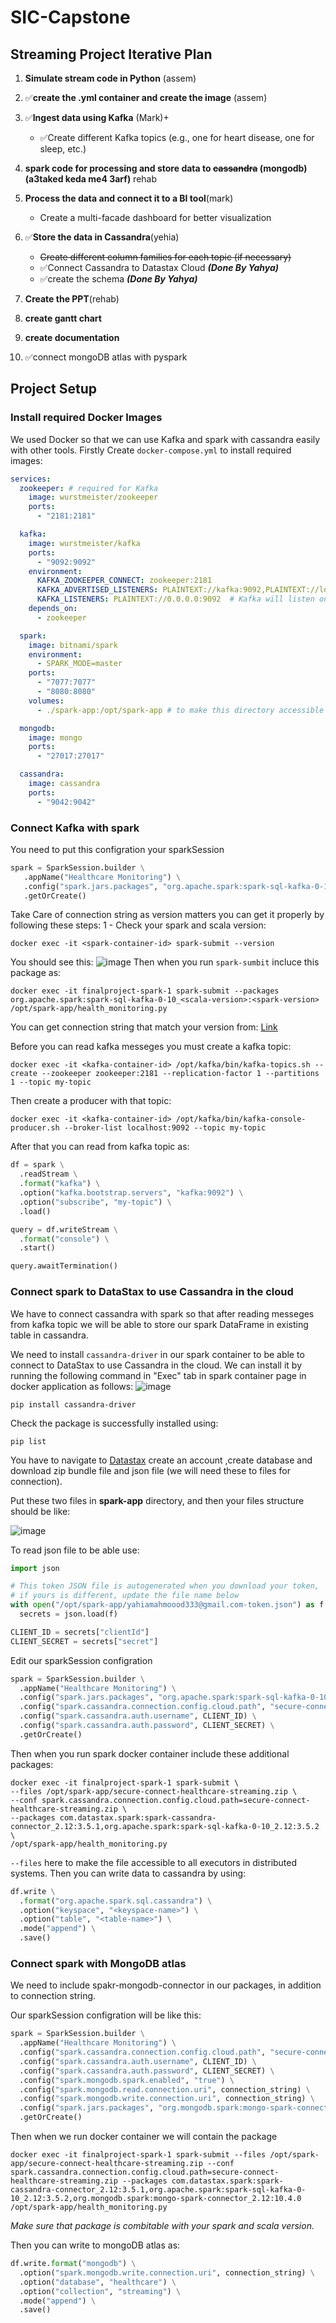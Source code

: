 # SIC-Capstone
## Streaming Project Iterative Plan

1. **Simulate stream code in Python** (assem)
2. ✅**create the .yml container and create the image** (assem)
   
3. ✅**Ingest data using Kafka** (Mark)+
   - ✅Create different Kafka topics (e.g., one for heart disease, one for sleep, etc.)
4. **spark code for processing and store data to <del>cassandra</del> (mongodb) (a3taked keda me4 3arf)** rehab

4. **Process the data and connect it to a BI tool**(mark)
   - Create a multi-facade dashboard for better visualization

5. ✅**Store the data in Cassandra**(yehia)
   - <del>Create different column families for each topic (if necessary)</del>
   - ✅Connect Cassandra to Datastax Cloud _**(Done By Yahya)**_
   - ✅create the schema _**(Done By Yahya)**_

6. **Create the PPT**(rehab)
7. **create gantt chart**
8. **create documentation**
9. ✅connect mongoDB atlas with pyspark



## Project Setup
### Install required Docker Images
We used Docker so that we can use Kafka and spark with cassandra easily with other tools.
Firstly Create ```docker-compose.yml``` to install required images:
```yaml
services:
  zookeeper: # required for Kafka
    image: wurstmeister/zookeeper
    ports:
      - "2181:2181"

  kafka:
    image: wurstmeister/kafka
    ports:
      - "9092:9092"
    environment:
      KAFKA_ZOOKEEPER_CONNECT: zookeeper:2181
      KAFKA_ADVERTISED_LISTENERS: PLAINTEXT://kafka:9092,PLAINTEXT://localhost:9092 # we will use one of them to connect with sprak
      KAFKA_LISTENERS: PLAINTEXT://0.0.0.0:9092  # Kafka will listen on all network interfaces
    depends_on:
      - zookeeper

  spark:
    image: bitnami/spark
    environment:
      - SPARK_MODE=master
    ports:
      - "7077:7077"
      - "8080:8080"
    volumes:
      - ./spark-app:/opt/spark-app # to make this directory accessible

  mongodb:
    image: mongo
    ports:
      - "27017:27017"

  cassandra:
    image: cassandra
    ports:
      - "9042:9042"
```



### Connect Kafka with spark
You need to put this configration your sparkSession
```python
spark = SparkSession.builder \
   .appName("Healthcare Monitoring") \
   .config("spark.jars.packages", "org.apache.spark:spark-sql-kafka-0-10_<scala-version>:<spark-version>") \
   .getOrCreate()
```
Take Care of connection string as version matters you can get it properly by following these steps:
1 - Check your spark and scala version:
```
docker exec -it <spark-container-id> spark-submit --version
```
You should see this:
![image](https://github.com/user-attachments/assets/f2cb8809-dbf7-4559-8899-40984e9844c2)
Then when you run ```spark-sumbit``` incluce this package as:
```
docker exec -it finalproject-spark-1 spark-submit --packages org.apache.spark:spark-sql-kafka-0-10_<scala-version>:<spark-version> /opt/spark-app/health_monitoring.py
```
You can get connection string that match your version from: [Link](https://mvnrepository.com/artifact/org.apache.spark/spark-sql-kafka-0-10)

Before you can read kafka messeges you must create a kafka topic:
```
docker exec -it <kafka-container-id> /opt/kafka/bin/kafka-topics.sh --create --zookeeper zookeeper:2181 --replication-factor 1 --partitions 1 --topic my-topic
```

Then create a producer with that topic:
```
docker exec -it <kafka-container-id> /opt/kafka/bin/kafka-console-producer.sh --broker-list localhost:9092 --topic my-topic
```

After that you can read from kafka topic as:
```python
df = spark \
  .readStream \
  .format("kafka") \
  .option("kafka.bootstrap.servers", "kafka:9092") \
  .option("subscribe", "my-topic") \
  .load()

query = df.writeStream \
  .format("console") \
  .start()

query.awaitTermination()
```

### Connect spark to DataStax to use Cassandra in the cloud
We have to connect cassandra with spark so that after reading messeges from kafka topic we will be able to store our spark DataFrame in existing table in cassandra.

We need to install ```cassandra-driver``` in our spark container to be able to connect to DataStax to use Cassandra in the cloud.
We can install it by running the following command in "Exec" tab in spark container page in docker application as follows:
![image](https://github.com/user-attachments/assets/1981cf8f-8634-41eb-a660-fc768ac0d8ca)


```
pip install cassandra-driver
```
Check the package is successfully installed using:
```
pip list
```

You have to navigate to [Datastax](https://www.datastax.com/) create an account ,create database and download zip bundle file and json file (we will need these to files for connection).

Put these two files in **spark-app** directory, and then your files structure should be like:

![image](https://github.com/user-attachments/assets/197cb1b9-c0f2-493e-bdd8-6e60898b6b3b)

To read json file to be able use:
```python
import json

# This token JSON file is autogenerated when you download your token, 
# if yours is different, update the file name below
with open("/opt/spark-app/yahiamahmoood333@gmail.com-token.json") as f:
  secrets = json.load(f)

CLIENT_ID = secrets["clientId"]
CLIENT_SECRET = secrets["secret"]
```

Edit our sparkSession configration
```python
spark = SparkSession.builder \
  .appName("Healthcare Monitoring") \
  .config("spark.jars.packages", "org.apache.spark:spark-sql-kafka-0-10_2.12:3.5.2") \
  .config("spark.cassandra.connection.config.cloud.path", "secure-connect-healthcare-streaming.zip") \
  .config("spark.cassandra.auth.username", CLIENT_ID) \
  .config("spark.cassandra.auth.password", CLIENT_SECRET) \
  .getOrCreate()
```

Then when you run spark docker container include these additional packages:
```
docker exec -it finalproject-spark-1 spark-submit \
--files /opt/spark-app/secure-connect-healthcare-streaming.zip \
--conf spark.cassandra.connection.config.cloud.path=secure-connect-healthcare-streaming.zip \
--packages com.datastax.spark:spark-cassandra-connector_2.12:3.5.1,org.apache.spark:spark-sql-kafka-0-10_2.12:3.5.2 \
/opt/spark-app/health_monitoring.py
```
```--files``` here to make the file accessible to all executors in distributed systems.
Then you can write data to cassandra by using:
```python
df.write \
  .format("org.apache.spark.sql.cassandra") \
  .option("keyspace", "<keyspace-name>") \
  .option("table", "<table-name>") \
  .mode("append") \
  .save()
```

### Connect spark with MongoDB atlas
We need to include spakr-mongodb-connector in our packages, in addition to connection string.

Our sparkSession configration will be like this:
```python
spark = SparkSession.builder \
  .appName("Healthcare Monitoring") \
  .config("spark.cassandra.connection.config.cloud.path", "secure-connect-healthcare-streaming.zip") \
  .config("spark.cassandra.auth.username", CLIENT_ID) \
  .config("spark.cassandra.auth.password", CLIENT_SECRET) \
  .config("spark.mongodb.spark.enabled", "true") \
  .config("spark.mongodb.read.connection.uri", connection_string) \
  .config("spark.mongodb.write.connection.uri", connection_string) \
  .config("spark.jars.packages", "org.mongodb.spark:mongo-spark-connector_2.12:10.4.0,org.apache.spark:spark-sql-kafka-0-10_2.12:3.5.2") \
  .getOrCreate()
```

Then when we run docker container we will contain the package
```
docker exec -it finalproject-spark-1 spark-submit --files /opt/spark-app/secure-connect-healthcare-streaming.zip --conf spark.cassandra.connection.config.cloud.path=secure-connect-healthcare-streaming.zip --packages com.datastax.spark:spark-cassandra-connector_2.12:3.5.1,org.apache.spark:spark-sql-kafka-0-10_2.12:3.5.2,org.mongodb.spark:mongo-spark-connector_2.12:10.4.0 /opt/spark-app/health_monitoring.py
```

_Make sure that package is combitable with your spark and scala version._

Then you can write to mongoDB atlas as:
```python
df.write.format("mongodb") \
  .option("spark.mongodb.write.connection.uri", connection_string) \
  .option("database", "healthcare") \
  .option("collection", "streaming") \
  .mode("append") \
  .save()
```
